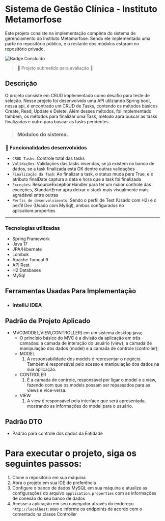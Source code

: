 
# Sistema de Gestão Clínica - Instituto Metamorfose
Este projeto consiste na implementação completa do sistema de gerenciamento do Instituto Metamorfose. Sendo ele implementado uma parte no repositório público, e o restante dos módulos estaram no repositório privado.


![Badge Concluído](http://img.shields.io/static/v1?label=STATUS&message=CONCLUÍDO&color=GREEN&style=for-the-badge)

> 🚧  Projeto submetido para avaliação 🚧

## Descrição

O projeto consiste em CRUD implementado como desafio para teste de seleção.
Nesse projeto foi desenvolvido uma API utilziando Spring boot, nessa api, é encontrado um CRUD de Tasks, contendo os métodos básicos Create, Read, Update e Delete.
Além desses métodos, foi implementado tambem, os métodos para finalizar uma Task, método apra buscar as tasks finalizadas e outro para buscar as tasks pendentes.

>### Módulos do sistema.

### :hammer: Funcionalidades desenvolvidos

- `CRUD Tasks`: Controle total das tasks
- `Validações`: Validações das tasks inseridas, se já existem no banco de dados, se a task finalizada está OK dentre outras validações
- `Finalização da Task`: Ao finalizar a task, o status muda para True, e o atributo finalDate captura a data e hora que a task foi finalizada
- `Exceções`: ResourceExceptionHandler para ter um maior controle das exceções, StandartError apra deixar o stack mais visualmente mais agradável entre outras
- `Perfis de desenvolvimento`: Sendo o perfil de Test (Usado com H2) e o perfil Dev (Usado com MySql), ambos configurados no aplicatiom.properties

<hr>


### Tecnologias utilizadas

- Spring Framework
- Java 17
- JPA/Hibernate
- Lombok
- Apache Tomcat 9
- API Rest
- H2 Databases
- MySql

## Ferramentas Usadas Para Implementação
* ### IntelliJ IDEA

## Padrão de Projeto Aplicado
* MVC(MODEL,VIEW,CONTROLLER) em um sistema desktop java;
    * O princípio básico do MVC é a divisão da aplicação em três camadas: a camada de interação do usuário (view), a camada de manipulação dos dados (model) e a camada de            controle (controller);
    * MODEL
        1. A responsabilidade dos models é representar o negócio. Também é responsável pelo acesso e manipulação dos dados na sua aplicação.
    * CONTROLER
        1. É a camada de controle, responsável por ligar o model e a view, fazendo com que os models possam ser repassados para as views e vice-versa.
    * VIEW
        1. A view é responsável pela interface que será apresentada, mostrando as informações do model para o usuário.

## Padrão DTO
* Padrão para controle dos dados da Entidade

# Para executar o projeto, siga os seguintes passos:

1. Clone o repositório em sua máquina
2. Abra o projeto em sua IDE de preferência
3. Configure o banco de dados MySQL em sua máquina e atualize as configurações do arquivo `application.properties` com as informações de conexão do seu banco de dados
4. Acesse a aplicação em seu navegador através do endereço `http://localhost:8080` e informe os endpoints de acordo com o comentado na classe Controller

